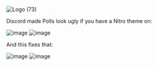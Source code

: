 ![Logo (73)](https://github.com/DTACat/Themed-Polls/assets/141873540/2000edc8-2270-4071-9ced-ef340bb5e1a4)

Discord made Polls look ugly if you have a Nitro theme on:

![image](https://github.com/DTACat/Poll-Theme-Fix/assets/141873540/3d3bdf7e-76ac-4fb7-992f-588d600400cf)
![image](https://github.com/DTACat/Poll-Theme-Fix/assets/141873540/67567fad-0a9c-41a4-8ce5-b8a3a14331da)

And this fixes that:

![image](https://github.com/DTACat/Poll-Theme-Fix/assets/141873540/7061386c-fb9b-457c-bcf8-92bc02097a05)
![image](https://github.com/DTACat/Poll-Theme-Fix/assets/141873540/76eb1aee-f41b-496d-898c-5d845e89c3c1)
